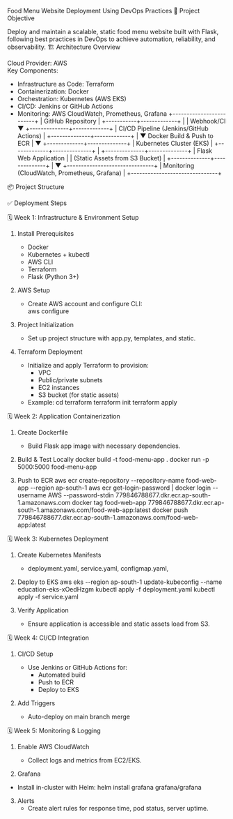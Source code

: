 Food Menu Website Deployment Using DevOps Practices
 🚀 Project Objective

Deploy and maintain a scalable, static food menu website built with Flask, following best practices in DevOps to achieve automation, reliability, and observability.
🏗️ Architecture Overview

Cloud Provider: AWS  
Key Components:
- Infrastructure as Code: Terraform
- Containerization: Docker
- Orchestration: Kubernetes (AWS EKS)
- CI/CD: Jenkins or GitHub Actions
- Monitoring: AWS CloudWatch, Prometheus, Grafana
            +-------------------------+
            |    GitHub Repository    |
            +-----------+-------------+
                        |
                        | Webhook/CI
                        ▼
         +--------------+-------------+
         |     CI/CD Pipeline (Jenkins/GitHub Actions)   |
         +--------------+-------------+
                        |
                        ▼
              Docker Build & Push to ECR
                        |
                        ▼
          +-------------+--------------+
          |     Kubernetes Cluster (EKS)     |
          +-------------+--------------+
                        |
         +--------------+--------------+
         |        Flask Web Application        |
         |   (Static Assets from S3 Bucket)    |
         +--------------+--------------+
                        |
                        ▼
        +-------------------------------+
        | Monitoring (CloudWatch, Prometheus, Grafana) |
        +-------------------------------+

📦 Project Structure

 ✅ Deployment Steps

 🗓️ Week 1: Infrastructure & Environment Setup

1. Install Prerequisites
   - Docker
   - Kubernetes + kubectl
   - AWS CLI
   - Terraform
   - Flask (Python 3+)

2. AWS Setup
   - Create AWS account and configure CLI:  
       aws configure

3. Project Initialization
   - Set up project structure with app.py, templates, and static.

4. Terraform Deployment
   - Initialize and apply Terraform to provision:
     - VPC
     - Public/private subnets
     - EC2 instances
     - S3 bucket (for static assets)
   - Example:
     cd terraform
     terraform init
     terraform apply
     
🗓️ Week 2: Application Containerization

1. Create Dockerfile
   - Build Flask app image with necessary dependencies.

2. Build & Test Locally
   docker build -t food-menu-app .
   docker run -p 5000:5000 food-menu-app
   
4. Push to ECR
   aws ecr create-repository --repository-name food-web-app --region ap-south-1
   aws ecr get-login-password | docker login --username AWS --password-stdin 779846788677.dkr.ecr.ap-south-1.amazonaws.com
   docker tag food-web-app 779846788677.dkr.ecr.ap-south-1.amazonaws.com/food-web-app:latest
   docker push 779846788677.dkr.ecr.ap-south-1.amazonaws.com/food-web-app:latest


🗓️ Week 3: Kubernetes Deployment

1. Create Kubernetes Manifests
   - deployment.yaml, service.yaml, configmap.yaml, 

2. Deploy to EKS
    aws eks --region ap-south-1 update-kubeconfig --name education-eks-xOedHzgm
    kubectl apply -f deployment.yaml
    kubectl apply -f service.yaml



3. Verify Application
   - Ensure application is accessible and static assets load from S3.


🗓️ Week 4: CI/CD Integration

1. CI/CD Setup
   - Use Jenkins or GitHub Actions for:
     - Automated build
     - Push to ECR
     - Deploy to EKS

2. Add Triggers
   - Auto-deploy on main branch merge
     
🗓️ Week 5: Monitoring & Logging

1. Enable AWS CloudWatch
   - Collect logs and metrics from EC2/EKS.

2.  Grafana
   - Install in-cluster with Helm:
     helm install grafana grafana/grafana
    

3. Alerts
   - Create alert rules for response time, pod status, server uptime.

